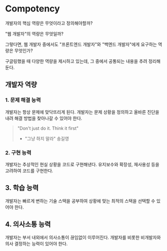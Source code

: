 # Compotency

개발자의 핵심 역량은 무엇이라고 정의해야할까?

"웹 개발자"의 역량은 무엇일까?

그렇다면, 웹 개발자 중에서도 "프론트엔드 개발자"와 "백엔드 개발자"에게 요구하는 역량은 무엇인가?

구글링했을 때 다양한 역량을 제시하고 있는데, 그 중에서 공통되는 내용을 추려 정리해둔다.

## 개발자 역량

### 1. 문제 해결 능력

개발자는 항상 문제에 맞닥뜨리게 된다. 개발자는 문제 상황을 정의하고 올바른 진단을 내려 해결 방법을 찾아나갈 수 있어야 한다.

> "Don't just do it. Think it first"
>
> - "그냥 하지 말라" 송길영

### 2. 구현 능력

개발자는 추상적인 현실 상황을 코드로 구현해낸다. 유지보수와 확장성, 재사용성 등을 고려하여 코드를 구현한다.

## 3. 학습 능력

개발자는 빠르게 변하는 기술 스택을 공부하여 상황에 맞는 최적의 스택을 선택할 수 있어야 한다.

## 4. 의사소통 능력

개발자는 부서 내외에서 의사소통이 끊임없이 이루어진다. 개발자를 비롯한 비개발자와 의사 결정하는 능력이 있어야 한다.
